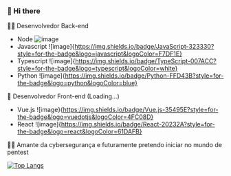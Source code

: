 ###  👋 Hi there

👨‍💻 Desenvolvedor Back-end
 - Node ![image]({https://img.shields.io/badge/JavaScript-323330?style=for-the-badge&logo=node&logoColor=F7DF1E}) 
 - Javascript ![image]{https://img.shields.io/badge/JavaScript-323330?style=for-the-badge&logo=javascript&logoColor=F7DF1E}
 - Typescript ![image]{https://img.shields.io/badge/TypeScript-007ACC?style=for-the-badge&logo=typescript&logoColor=white}
 - Python ![image]{https://img.shields.io/badge/Python-FFD43B?style=for-the-badge&logo=python&logoColor=blue}
 
🚀 Desenvolvedor Front-end (Loading...)
 - Vue.js ![image}{https://img.shields.io/badge/Vue.js-35495E?style=for-the-badge&logo=vuedotjs&logoColor=4FC08D}
 - React ![image]{https://img.shields.io/badge/React-20232A?style=for-the-badge&logo=react&logoColor=61DAFB}

🐱‍💻 Amante da cybersegurança e futuramente pretendo iniciar no mundo de pentest

[![Top Langs](https://github-readme-stats.vercel.app/api/top-langs/?username=caioqf)](https://github.com/anuraghazra/github-readme-stats)
